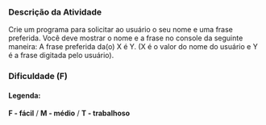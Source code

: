 ### Descrição da Atividade
Crie um programa para solicitar ao usuário o seu nome e uma frase preferida. Você deve mostrar o nome e a frase no console da seguinte maneira: A frase preferida da(o) X é Y. (X é o valor do nome do usuário e Y é a frase digitada pelo usuário).

### Dificuldade (F)

#### **Legenda:**
**F - fácil** / **M - médio** / **T - trabalhoso**
